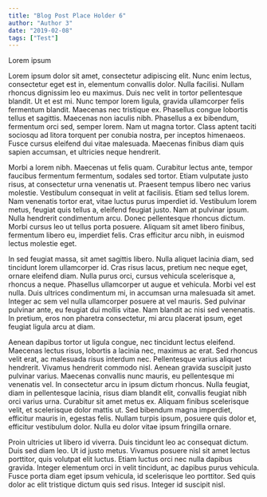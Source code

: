 ```yaml
---
title: "Blog Post Place Holder 6"
author: "Author 3"
date: "2019-02-08"
tags: ["Test"]
---
```


Lorem ipsum



Lorem ipsum dolor sit amet, consectetur adipiscing elit. Nunc enim lectus, consectetur eget est in, elementum convallis dolor. Nulla facilisi. Nullam rhoncus dignissim leo eu maximus. Duis nec velit in tortor pellentesque blandit. Ut et est mi. Nunc tempor lorem ligula, gravida ullamcorper felis fermentum blandit. Maecenas nec tristique ex. Phasellus congue lobortis tellus et sagittis. Maecenas non iaculis nibh. Phasellus a ex bibendum, fermentum orci sed, semper lorem. Nam ut magna tortor. Class aptent taciti sociosqu ad litora torquent per conubia nostra, per inceptos himenaeos. Fusce cursus eleifend dui vitae malesuada. Maecenas finibus diam quis sapien accumsan, et ultricies neque hendrerit.

Morbi a lorem nibh. Maecenas ut felis quam. Curabitur lectus ante, tempor faucibus fermentum fermentum, sodales sed tortor. Etiam vulputate justo risus, at consectetur urna venenatis ut. Praesent tempus libero nec varius molestie. Vestibulum consequat in velit at facilisis. Etiam sed tellus lorem. Nam venenatis tortor erat, vitae luctus purus imperdiet id. Vestibulum lorem metus, feugiat quis tellus a, eleifend feugiat justo. Nam at pulvinar ipsum. Nulla hendrerit condimentum arcu. Donec pellentesque rhoncus dictum. Morbi cursus leo ut tellus porta posuere. Aliquam sit amet libero finibus, fermentum libero eu, imperdiet felis. Cras efficitur arcu nibh, in euismod lectus molestie eget.

In sed feugiat massa, sit amet sagittis libero. Nulla aliquet lacinia diam, sed tincidunt lorem ullamcorper id. Cras risus lacus, pretium nec neque eget, ornare eleifend diam. Nulla purus orci, cursus vehicula scelerisque a, rhoncus a neque. Phasellus ullamcorper ut augue et vehicula. Morbi vel est nulla. Duis ultrices condimentum mi, in accumsan urna malesuada sit amet. Integer ac sem vel nulla ullamcorper posuere at vel mauris. Sed pulvinar pulvinar ante, eu feugiat dui mollis vitae. Nam blandit ac nisi sed venenatis. In pretium, eros non pharetra consectetur, mi arcu placerat ipsum, eget feugiat ligula arcu at diam.

Aenean dapibus tortor ut ligula congue, nec tincidunt lectus eleifend. Maecenas lectus risus, lobortis a lacinia nec, maximus ac erat. Sed rhoncus velit erat, ac malesuada risus interdum nec. Pellentesque varius aliquet hendrerit. Vivamus hendrerit commodo nisl. Aenean gravida suscipit justo pulvinar varius. Maecenas convallis nunc mauris, eu pellentesque mi venenatis vel. In consectetur arcu in ipsum dictum rhoncus. Nulla feugiat, diam in pellentesque lacinia, risus diam blandit elit, convallis feugiat nibh orci varius urna. Curabitur sit amet metus ex. Aliquam finibus scelerisque velit, et scelerisque dolor mattis ut. Sed bibendum magna imperdiet, efficitur mauris in, egestas felis. Nullam turpis ipsum, posuere quis dolor et, efficitur vestibulum dolor. Nulla eu dolor vitae ipsum fringilla ornare.

Proin ultricies ut libero id viverra. Duis tincidunt leo ac consequat dictum. Duis sed diam leo. Ut id justo metus. Vivamus posuere nisl sit amet lectus porttitor, quis volutpat elit luctus. Etiam luctus orci nec nulla dapibus gravida. Integer elementum orci in velit tincidunt, ac dapibus purus vehicula. Fusce porta diam eget ipsum vehicula, id scelerisque leo porttitor. Sed quis dolor ac elit tristique dictum quis sed risus. Integer id suscipit nisl. 